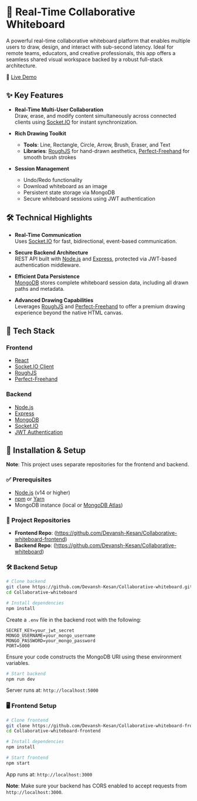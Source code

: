 # 🧼 Real-Time Collaborative Whiteboard

A powerful real-time collaborative whiteboard platform that enables multiple users to draw, design, and interact with sub-second latency. Ideal for remote teams, educators, and creative professionals, this app offers a seamless shared visual workspace backed by a robust full-stack architecture.

🔗 [Live Demo](https://drawtogether.vercel.app/)

## ✨ Key Features

- **Real-Time Multi-User Collaboration**  
  Draw, erase, and modify content simultaneously across connected clients using [Socket.IO](https://socket.io/) for instant synchronization.

- **Rich Drawing Toolkit**  
  - **Tools**: Line, Rectangle, Circle, Arrow, Brush, Eraser, and Text  
  - **Libraries**: [RoughJS](https://roughjs.com/) for hand-drawn aesthetics, [Perfect-Freehand](https://github.com/steveruizok/perfect-freehand) for smooth brush strokes  

- **Session Management**  
  - Undo/Redo functionality  
  - Download whiteboard as an image  
  - Persistent state storage via MongoDB  
  - Secure whiteboard sessions using JWT authentication  

## 🛠️ Technical Highlights

- **Real-Time Communication**  
  Uses [Socket.IO](https://socket.io/) for fast, bidirectional, event-based communication.  

- **Secure Backend Architecture**  
  REST API built with [Node.js](https://nodejs.org/) and [Express](https://expressjs.com/), protected via JWT-based authentication middleware.  

- **Efficient Data Persistence**  
  [MongoDB](https://www.mongodb.com/) stores complete whiteboard session data, including all drawn paths and metadata.  

- **Advanced Drawing Capabilities**  
  Leverages [RoughJS](https://roughjs.com/) and [Perfect-Freehand](https://github.com/steveruizok/perfect-freehand) to offer a premium drawing experience beyond the native HTML canvas.  

## 🚀 Tech Stack

### Frontend
- [React](https://reactjs.org/)  
- [Socket.IO Client](https://socket.io/docs/v4/client-api/)  
- [RoughJS](https://roughjs.com/)  
- [Perfect-Freehand](https://github.com/steveruizok/perfect-freehand)  

### Backend
- [Node.js](https://nodejs.org/)  
- [Express](https://expressjs.com/)  
- [MongoDB](https://www.mongodb.com/)  
- [Socket.IO](https://socket.io/)  
- [JWT Authentication](https://jwt.io/)  

## 🔧 Installation & Setup

**Note**: This project uses separate repositories for the frontend and backend.

### ✅ Prerequisites
- [Node.js](https://nodejs.org/) (v14 or higher)  
- [npm](https://www.npmjs.com/) or [Yarn](https://yarnpkg.com/)  
- MongoDB instance (local or [MongoDB Atlas](https://www.mongodb.com/cloud/atlas))  

### 📁 Project Repositories
- **Frontend Repo**: (https://github.com/Devansh-Kesan/Collaborative-whiteboard-frontend)
- **Backend Repo**: (https://github.com/Devansh-Kesan/Collaborative-whiteboard) 

### 🛠 Backend Setup

```bash
# Clone backend
git clone https://github.com/Devansh-Kesan/Collaborative-whiteboard.git
cd Collaborative-whiteboard

# Install dependencies
npm install
```

Create a `.env` file in the backend root with the following:

```env
SECRET_KEY=your_jwt_secret
MONGO_USERNAME=your_mongo_username
MONGO_PASSWORD=your_mongo_password
PORT=5000
```

Ensure your code constructs the MongoDB URI using these environment variables.

```bash
# Start backend
npm run dev
```

Server runs at: `http://localhost:5000`

### 🖥 Frontend Setup

```bash
# Clone frontend
git clone https://github.com/Devansh-Kesan/Collaborative-whiteboard-frontend.git
cd Collaborative-whiteboard-frontend

# Install dependencies
npm install

# Start frontend
npm start
```

App runs at: `http://localhost:3000`

**Note**: Make sure your backend has CORS enabled to accept requests from `http://localhost:3000`.
